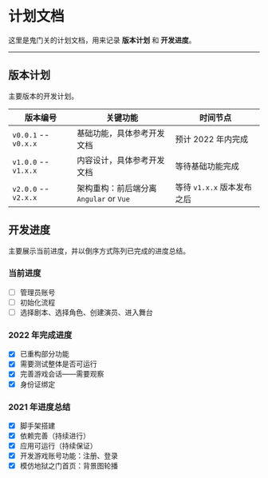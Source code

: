 计划文档
======

这里是鬼门关的计划文档，用来记录 **版本计划** 和 **开发进度**。

---

## 版本计划

主要版本的开发计划。

| 版本编号                 | 关键功能                             | 时间节点               |
|----------------------|----------------------------------|--------------------|
| `v0.0.1` -- `v0.x.x` | 基础功能，具体参考开发文档                    | 预计 2022 年内完成       |
| `v1.0.0` -- `v1.x.x` | 内容设计，具体参考开发文档                    | 等待基础功能完成           |
| `v2.0.0` -- `v2.x.x` | 架构重构：前后端分离<br>`Angular` or `Vue` | 等待 `v1.x.x` 版本发布之后 |

## 开发进度

主要展示当前进度，并以倒序方式陈列已完成的进度总结。

### 当前进度

- [ ] 管理员账号
- [ ] 初始化流程
- [ ] 选择剧本、选择角色、创建演员、进入舞台

### 2022 年完成进度

- [x] 已重构部分功能
- [x] 需要测试整体是否可运行
- [x] 完善游戏会话——需要观察
- [x] 身份证绑定

### 2021 年进度总结

- [x] 脚手架搭建
- [x] 依赖完善（持续进行）
- [x] 应用可运行（持续保证）
- [x] 开发游戏账号功能：注册、登录
- [x] 模仿地狱之门首页：背景图轮播